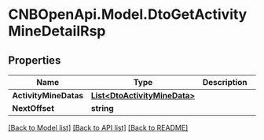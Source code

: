 # CNBOpenApi.Model.DtoGetActivityMineDetailRsp

## Properties

Name | Type | Description | Notes
------------ | ------------- | ------------- | -------------
**ActivityMineDatas** | [**List&lt;DtoActivityMineData&gt;**](DtoActivityMineData.md) |  | [optional] 
**NextOffset** | **string** |  | [optional] 

[[Back to Model list]](../../README.md#documentation-for-models) [[Back to API list]](../../README.md#documentation-for-api-endpoints) [[Back to README]](../../README.md)

